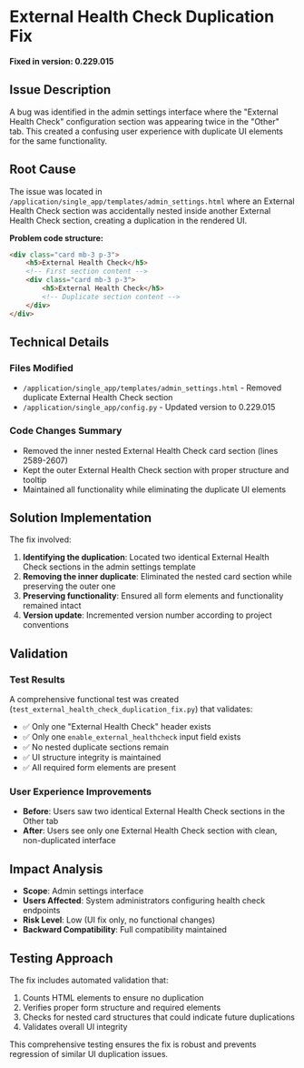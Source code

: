 # External Health Check Duplication Fix

**Fixed in version: 0.229.015**

## Issue Description

A bug was identified in the admin settings interface where the "External Health Check" configuration section was appearing twice in the "Other" tab. This created a confusing user experience with duplicate UI elements for the same functionality.

## Root Cause

The issue was located in `/application/single_app/templates/admin_settings.html` where an External Health Check section was accidentally nested inside another External Health Check section, creating a duplication in the rendered UI.

**Problem code structure:**
```html
<div class="card mb-3 p-3">
    <h5>External Health Check</h5>
    <!-- First section content -->
    <div class="card mb-3 p-3">
        <h5>External Health Check</h5>
        <!-- Duplicate section content -->
    </div>
</div>
```

## Technical Details

### Files Modified
- `/application/single_app/templates/admin_settings.html` - Removed duplicate External Health Check section
- `/application/single_app/config.py` - Updated version to 0.229.015

### Code Changes Summary
- Removed the inner nested External Health Check card section (lines 2589-2607)
- Kept the outer External Health Check section with proper structure and tooltip
- Maintained all functionality while eliminating the duplicate UI elements

## Solution Implementation

The fix involved:

1. **Identifying the duplication**: Located two identical External Health Check sections in the admin settings template
2. **Removing the inner duplicate**: Eliminated the nested card section while preserving the outer one
3. **Preserving functionality**: Ensured all form elements and functionality remained intact
4. **Version update**: Incremented version number according to project conventions

## Validation

### Test Results
A comprehensive functional test was created (`test_external_health_check_duplication_fix.py`) that validates:

- ✅ Only one "External Health Check" header exists
- ✅ Only one `enable_external_healthcheck` input field exists  
- ✅ No nested duplicate sections remain
- ✅ UI structure integrity is maintained
- ✅ All required form elements are present

### User Experience Improvements
- **Before**: Users saw two identical External Health Check sections in the Other tab
- **After**: Users see only one External Health Check section with clean, non-duplicated interface

## Impact Analysis

- **Scope**: Admin settings interface
- **Users Affected**: System administrators configuring health check endpoints
- **Risk Level**: Low (UI fix only, no functional changes)
- **Backward Compatibility**: Full compatibility maintained

## Testing Approach

The fix includes automated validation that:
1. Counts HTML elements to ensure no duplication
2. Verifies proper form structure and required elements
3. Checks for nested card structures that could indicate future duplications
4. Validates overall UI integrity

This comprehensive testing ensures the fix is robust and prevents regression of similar UI duplication issues.
